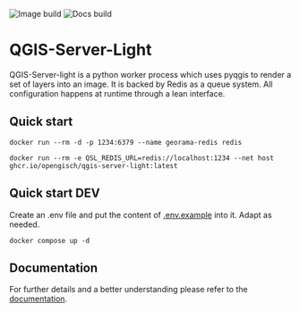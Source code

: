 ![Image build](https://github.com/opengisch/qgis-server-light/blob/master/.github/workflows/image.yml)
![Docs build](https://github.com/opengisch/qgis-server-light/blob/master/.github/workflows/docs.yml)


# QGIS-Server-Light

QGIS-Server-light is a python worker process which uses pyqgis
to render a set of layers into an image. It is backed by Redis
as a queue system.
All configuration happens at runtime through a lean interface.

## Quick start

```shell
docker run --rm -d -p 1234:6379 --name georama-redis redis
```

```shell
docker run --rm -e QSL_REDIS_URL=redis://localhost:1234 --net host ghcr.io/opengisch/qgis-server-light:latest
```

## Quick start DEV

Create an .env file and put the content of [.env.example](.env.example) into it. Adapt as needed.

```shell
docker compose up -d
```

## Documentation

For further details and a better understanding please refer to the
[documentation](https://opengisch.github.io/qgis-server-light).
